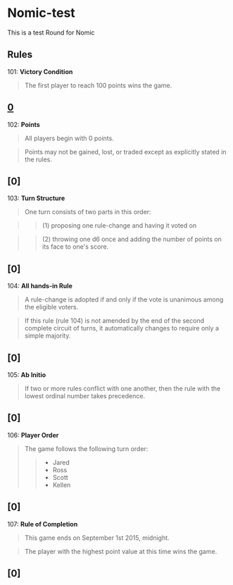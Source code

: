 # Nomic-test
This is a test Round for Nomic

## Rules

101: **Victory Condition**
> The first player to reach 100 points wins the game.

[0]()
----

102: **Points**
> All players begin with 0 points.  

> Points may not be gained, lost, or traded except as explicitly stated in the rules.
  
[0]
----

103: **Turn Structure**
> One turn consists of two parts in this order: 

>> (1) proposing one rule-change and having it voted on

>> (2) throwing one d6 once and adding the number of points on its face to one's score.

[0]
----

104: **All hands-in Rule**
> A rule-change is adopted if and only if the vote is unanimous among the eligible voters. 

> If this rule (rule 104) is not amended by the end of the second complete circuit of turns, it automatically changes to require only a simple majority.

[0]
----

105: **Ab Initio** 
> If two or more rules conflict with one another, then the rule with the lowest ordinal number takes precedence.

[0]
----

106: **Player Order**
> The game follows the following turn order:
>> * Jared
>> * Ross
>> * Scott
>> * Kellen

[0]
----

107: **Rule of Completion**
> This game ends on September 1st 2015, midnight. 

>The player with the highest point value at this time wins the game.

[0]
----



